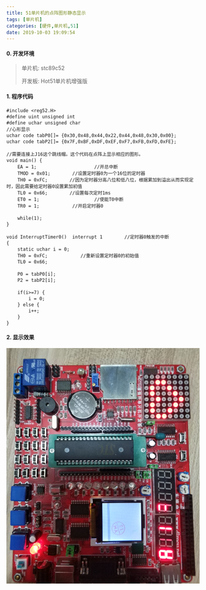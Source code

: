 ```yaml
---
title: 51单片机的点阵图形静态显示
tags: [单片机]
categories: [硬件,单片机,51]
date: 2019-10-03 19:09:54
---
```


#### 0. 开发环境

> 单片机: stc89c52
>
> 开发板: Hot51单片机增强版


#### 1. 程序代码

    #include <reg52.H>
    #define uint unsigned int
    #define uchar unsigned char
    //心形显示
    uchar code tabP0[]= {0x30,0x48,0x44,0x22,0x44,0x48,0x30,0x00};
    uchar code tabP2[]= {0x7F,0xBF,0xDF,0xEF,0xF7,0xFB,0xFD,0xFE};
    
    //需要连接上J16这个跳线帽。这个代码在点阵上显示相应的图形。
    void main() {
        EA = 1;						//开总中断
        TMOD = 0x01;    	//设置定时器0为一个16位的定时器
        TH0 = 0xFC;        //因为定时器分高八位和低八位，根据累加到溢出从而实现定时，因此需要给定时器0设置累加初值
        TL0 = 0x66;        //设置每次定时1ms
        ET0 = 1;					//使能T0中断
        TR0 = 1;            //开启定时器0
    
        while(1);
    }
    
    void InterruptTimer0()  interrupt 1        //定时器0触发的中断
    {
        static uchar i = 0;
        TH0 = 0xFC;            //重新设置定时器0的初始值
        TL0 = 0x66;
    
        P0 = tabP0[i];
        P2 = tabP2[i];
    
        if(i>=7) {
            i = 0;
        } else {
            i++;
        }
    }
    
#### 2. 显示效果

 ![](https://raw.githubusercontent.com/qnyt1993/picture/master/img/2019/10/01/QQ%E6%88%AA%E5%9B%BE20191003191402.png)
   
